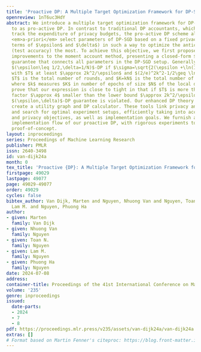 ```yaml
---
title: 'Proactive DP: A Multiple Target Optimization Framework for DP-SGD'
openreview: 1nT6uc3HdY
abstract: We introduce a multiple target optimization framework for DP-SGD referred
  to as pro-active DP. In contrast to traditional DP accountants, which are used to
  track the expenditure of privacy budgets, the pro-active DP scheme allows one to
  <em>a-priori</em> select parameters of DP-SGD based on a fixed privacy budget (in
  terms of $\epsilon$ and $\delta$) in such a way to optimize the anticipated utility
  (test accuracy) the most. To achieve this objective, we first propose significant
  improvements to the moment account method, presenting a closed-form $(\epsilon,\delta)$-DP
  guarantee that connects all parameters in the DP-SGD setup. Generally, DP-SGD is
  $(\epsilon\leq 1/2,\delta=1/N)$-DP if $\sigma=\sqrt{2(\epsilon +\ln(1/\delta))/\epsilon}$
  with $T$ at least $\approx 2k^2/\epsilon$ and $(2/e)^2k^2-1/2\geq \ln(N)$, where
  $T$ is the total number of rounds, and $K=kN$ is the total number of gradient computations
  where $k$ measures $K$ in number of epochs of size $N$ of the local data set. We
  prove that our expression is close to tight in that if $T$ is more than a constant
  factor $\approx 4$ smaller than the lower bound $\approx 2k^2/\epsilon$, then the
  $(\epsilon,\delta)$-DP guarantee is violated. Our enhanced DP theory allows us to
  create a utility graph and DP calculator. These tools link privacy and utility objectives
  and search for optimal experiment setups, efficiently taking into account both accuracy
  and privacy objectives, as well as implementation goals. We furnish a comprehensive
  implementation flow of our proactive DP, with rigorous experiments to showcase the
  proof-of-concept.
layout: inproceedings
series: Proceedings of Machine Learning Research
publisher: PMLR
issn: 2640-3498
id: van-dijk24a
month: 0
tex_title: 'Proactive {DP}: A Multiple Target Optimization Framework for {DP}-{SGD}'
firstpage: 49029
lastpage: 49077
page: 49029-49077
order: 49029
cycles: false
bibtex_author: Van Dijk, Marten and Nguyen, Nhuong Van and Nguyen, Toan N. and Nguyen,
  Lam M. and Nguyen, Phuong Ha
author:
- given: Marten
  family: Van Dijk
- given: Nhuong Van
  family: Nguyen
- given: Toan N.
  family: Nguyen
- given: Lam M.
  family: Nguyen
- given: Phuong Ha
  family: Nguyen
date: 2024-07-08
address:
container-title: Proceedings of the 41st International Conference on Machine Learning
volume: '235'
genre: inproceedings
issued:
  date-parts:
  - 2024
  - 7
  - 8
pdf: https://proceedings.mlr.press/v235/assets/van-dijk24a/van-dijk24a.pdf
extras: []
# Format based on Martin Fenner's citeproc: https://blog.front-matter.io/posts/citeproc-yaml-for-bibliographies/
---
```

